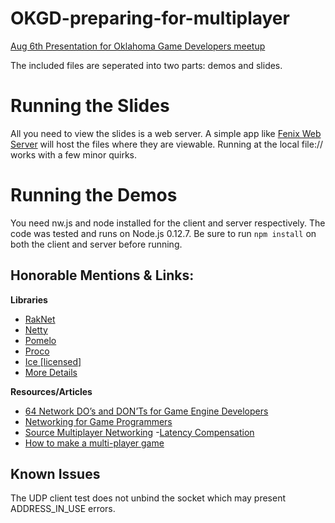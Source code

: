 # OKGD-preparing-for-multiplayer
[Aug 6th Presentation for Oklahoma Game Developers meetup](http://www.meetup.com/Oklahoma-Game-Developers/events/224288063/)

The included files are seperated into two parts: demos and slides.


Running the Slides
==================
All you need to view the slides is a web server. A simple app like [Fenix Web Server](http://fenixwebserver.com/) will host the files where they are viewable. Running at the local file:// works with a few minor quirks.

Running the Demos
=================
You need nw.js and node installed for the client and server respectively. The code was tested and runs on Node.js 0.12.7. Be sure to run `npm install` on both the client and server before running.

Honorable Mentions & Links:
--------------------------

**Libraries**
- [RakNet](http://www.jenkinssoftware.com/raknet/manual/connecting.html)
- [Netty](http://netty.io/)
- [Pomelo](http://pomelo.netease.com/)
- [Proco](http://pocoproject.org/index.html)
- [Ice [licensed]](https://zeroc.com/overview.html)
- [More Details](http://www.codeofhonor.com/blog/choosing-a-game-network-lib)

**Resources/Articles**

- [64 Network DO’s and DON’Ts for Game Engine Developers](http://ithare.com/64-network-dos-and-donts-for-game-engine-developers-part-i-client-side/)
- [Networking for Game Programmers](http://gafferongames.com/networking-for-game-programmers/)
- [Source Multiplayer Networking](https://developer.valvesoftware.com/wiki/Latency_Compensating_Methods_in_Client/Server_In-game_Protocol_Design_and_Optimization])
-[Latency Compensation](https://developer.valvesoftware.com/wiki/Latency_Compensating_Methods_in_Client/Server_In-game_Protocol_Design_and_Optimization)
- [How to make a multi-player game](http://www.wildbunny.co.uk/blog/2012/10/09/how-to-make-a-multi-player-game-part-1/)

Known Issues
------------
The UDP client test does not unbind the socket which may present ADDRESS_IN_USE errors.
